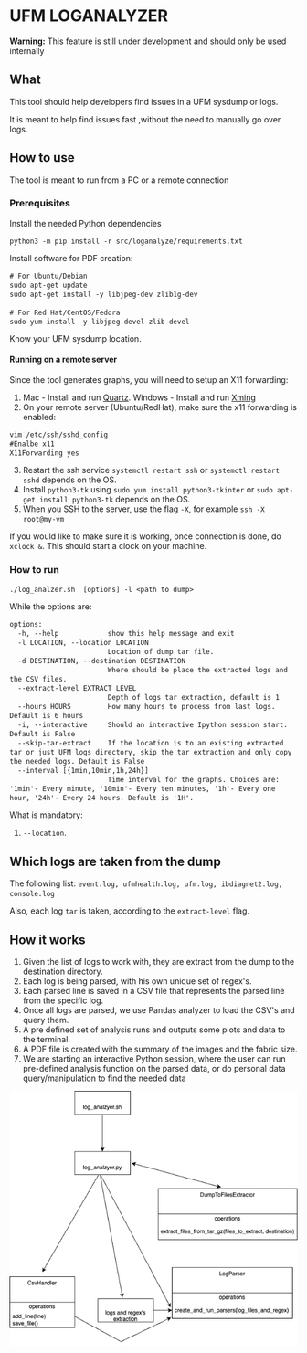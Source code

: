 # UFM LOGANALYZER

**Warning:** This feature is still under development and should only be used internally

## What
This tool should help developers find issues in a UFM sysdump or logs.

It is meant to help find issues fast ,without the need to manually go over logs.

## How to use
The tool is meant to run from a PC or a remote connection

### Prerequisites
Install the needed Python dependencies
```
python3 -m pip install -r src/loganalyze/requirements.txt
```
Install software for PDF creation:
```
# For Ubuntu/Debian
sudo apt-get update
sudo apt-get install -y libjpeg-dev zlib1g-dev

# For Red Hat/CentOS/Fedora
sudo yum install -y libjpeg-devel zlib-devel
```
Know your UFM sysdump location.

####  Running on a remote server
Since the tool generates graphs, you will need to setup an X11 forwarding:

1. Mac - Install and run [Quartz](https://www.xquartz.org/). Windows - Install and run [Xming](http://www.straightrunning.com)
2. On your remote server (Ubuntu/RedHat), make sure the x11 forwarding is enabled: 
``` 
vim /etc/ssh/sshd_config
#Enalbe x11
X11Forwarding yes
```
3. Restart the ssh service `systemctl restart ssh` or `systemctl restart sshd` depends on the OS.
4. Install `python3-tk` using `sudo yum install python3-tkinter` or `sudo apt-get install python3-tk` depends on the OS.
5. When you SSH to the server, use the flag `-X`, for example `ssh -X root@my-vm`

If you would like to make sure it is working, once connection is done, do `xclock &`. This should start a clock on your machine.

### How to run
```
./log_analzer.sh  [options] -l <path to dump>
```

While the options are:
```
options:
  -h, --help            show this help message and exit
  -l LOCATION, --location LOCATION
                        Location of dump tar file.
  -d DESTINATION, --destination DESTINATION
                        Where should be place the extracted logs and the CSV files.
  --extract-level EXTRACT_LEVEL
                        Depth of logs tar extraction, default is 1
  --hours HOURS         How many hours to process from last logs. Default is 6 hours
  -i, --interactive     Should an interactive Ipython session start. Default is False
  --skip-tar-extract    If the location is to an existing extracted tar or just UFM logs directory, skip the tar extraction and only copy the needed logs. Default is False
  --interval [{1min,10min,1h,24h}]
                        Time interval for the graphs. Choices are: '1min'- Every minute, '10min'- Every ten minutes, '1h'- Every one hour, '24h'- Every 24 hours. Default is '1H'.
  ```

What is mandatory:
1. `--location`.

## Which logs are taken from the dump
The following list: `event.log, ufmhealth.log, ufm.log, ibdiagnet2.log, console.log`

Also, each log `tar` is taken, according to the `extract-level` flag.
## How it works
1. Given the list of logs to work with, they are extract from the dump to the destination directory.
2. Each log is being parsed, with his own unique set of regex's.
3. Each parsed line is saved in a CSV file that represents the parsed line from the specific log.
4. Once all logs are parsed, we use Pandas analyzer to load the CSV's and query them.
5. A pre defined set of analysis runs and outputs some plots and data to the terminal.
6. A PDF file is created with the summary of the images and the fabric size.
7. We are starting an interactive Python session, where the user can run pre-defined analysis function on the parsed data, or do personal data query/manipulation to find the needed data

![Tool flow](img/loganalzer.png)
